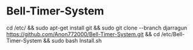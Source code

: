 # Bell-Timer-System

cd /etc/ && sudo apt-get install git &&  sudo git clone --branch djarragun https://github.com/Anon772000/Bell-Timer-System.git && cd /etc/Bell-Timer-System && sudo bash Install.sh
